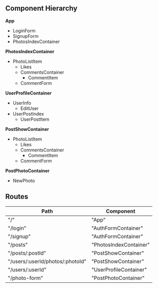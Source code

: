 ## Component Hierarchy

**App**
 + LoginForm
 + SignupForm
 + PhotosIndexContainer


**PhotosIndexContainer**
  - PhotoListItem
    + Likes
    + CommentsContainer
      + CommentItem
    + CommentForm


**UserProfileContainer**
  + UserInfo
    - EditUser
  + UserPostIndex
    - UserPostItem

**PostShowContainer**
  - PhotoListItem
    + Likes
    + CommentsContainer
      - CommentItem
    + CommentForm

**PostPhotoContainer**
 + NewPhoto



## Routes

|Path   | Component   |
|-------|-------------|
| "/"    | "App" |
| "/login" | "AuthFormContainer" |
| "/signup" | "AuthFormContainer" |
| "/posts"    | "PhotosIndexContainer" |
| "/posts/:postId" | "PostShowContainer" |
| "/users/:userId/photos/:photoId" | "PostShowContainer" |
| "/users/:userId" | "UserProfileContainer" |
| "/photo-form" | "PostPhotoContainer" |

